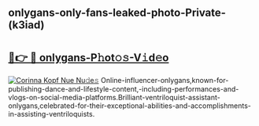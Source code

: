 ## onlygans-only-fans​-leaked-photo​-Private-(k3iad)


# <h2><a href="https://mediaupload.pro?title=onlygans&ref=git">🔗👉 🔴 onlygans-P𝚑ot𝚘𝚜-V𝚒d𝚎o</a></h2>

[![Corinna Kopf Nue Nu𝚍e𝚜](https://i.imgur.com/0qMVB7G.gif)](https://mediaupload.pro?title=onlygans&ref=git)
Online-influencer-onlygans,known-for-publishing-dance-and-lifestyle-content,-including-performances-and-vlogs-on-social-media-platforms.Brilliant-ventriloquist-assistant-onlygans,celebrated-for-their-exceptional-abilities-and-accomplishments-in-assisting-ventriloquists.  